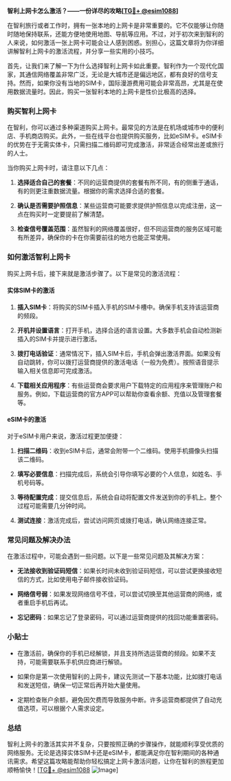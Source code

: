 **智利上网卡怎么激活？——一份详尽的攻略[[TG💪+ @esim1088](https://t.me/s/esim1088)]**

在智利旅行或者工作时，拥有一张本地的上网卡是非常重要的。它不仅能够让你随时随地保持联系，还能方便地使用地图、导航等应用。不过，对于初次来到智利的人来说，如何激活一张上网卡可能会让人感到困惑。别担心，这篇文章将为你详细讲解智利上网卡的激活流程，并分享一些实用的小技巧。

首先，让我们来了解一下为什么选择智利上网卡如此重要。智利作为一个现代化国家，其通信网络覆盖非常广泛，无论是大城市还是偏远地区，都有良好的信号支持。然而，如果你没有当地的SIM卡，国际漫游费用可能会非常高昂，尤其是在使用数据流量时。因此，购买一张智利本地的上网卡是性价比极高的选择。

### 购买智利上网卡

在智利，你可以通过多种渠道购买上网卡。最常见的方法是在机场或城市中的便利店、手机商店购买。此外，一些在线平台也提供购买服务，比如eSIM卡。eSIM卡的优势在于无需实体卡，只需扫描二维码即可完成激活，非常适合经常出差或旅行的人士。

当你购买上网卡时，请注意以下几点：

1. **选择适合自己的套餐**：不同的运营商提供的套餐有所不同，有的侧重于通话，有的则更注重数据流量。根据你的需求选择合适的套餐。
   
2. **确认是否需要护照信息**：某些运营商可能要求提供护照信息以完成注册，这一点在购买时一定要提前了解清楚。

3. **检查信号覆盖范围**：虽然智利的网络覆盖很好，但不同运营商的服务区域可能有所差异，确保你的卡在你需要前往的地方也能正常使用。

### 如何激活智利上网卡

购买上网卡后，接下来就是激活步骤了。以下是常见的激活流程：

#### 实体SIM卡的激活

1. **插入SIM卡**：将购买的SIM卡插入手机的SIM卡槽中。确保手机支持该运营商的频段。

2. **开机并设置语言**：打开手机，选择合适的语言设置。大多数手机会自动检测新插入的SIM卡并提示进行激活。

3. **拨打电话验证**：通常情况下，插入SIM卡后，手机会弹出激活界面。如果没有自动跳转，你可以拨打运营商提供的激活电话（一般为免费）。按照语音提示输入相关信息即可完成激活。

4. **下载相关应用程序**：有些运营商会要求用户下载特定的应用程序来管理账户和服务。例如，下载运营商的官方APP可以帮助你查看余额、充值以及管理套餐等。

#### eSIM卡的激活

对于eSIM卡用户来说，激活过程更加便捷：

1. **扫描二维码**：收到eSIM卡后，通常会附带一个二维码。使用手机摄像头扫描该二维码。

2. **填写必要信息**：扫描完成后，系统会引导你填写必要的个人信息，如姓名、手机号码等。

3. **等待配置完成**：提交信息后，系统会自动将配置文件发送到你的手机上。整个过程可能需要几分钟时间。

4. **测试连接**：激活完成后，尝试访问网页或拨打电话，确认网络连接正常。

### 常见问题及解决办法

在激活过程中，可能会遇到一些问题。以下是一些常见问题及其解决方案：

- **无法接收到验证码短信**：如果长时间未收到验证码短信，可以尝试更换接收短信的方式，比如使用电子邮件接收验证码。
  
- **网络信号弱**：如果发现网络信号不佳，可以尝试切换至其他运营商的网络，或者重启手机后再试。

- **忘记密码**：如果忘记了登录密码，可以通过运营商提供的找回功能重置密码。

### 小贴士

- 在激活前，确保你的手机已经解锁，并且支持所选运营商的频段。如果不支持，可能需要联系手机供应商进行解锁。
  
- 如果你是第一次使用智利的上网卡，建议先测试一下基本功能，比如拨打电话和发送短信，确保一切正常后再开始大量使用。

- 定期检查账户余额，避免因欠费而导致服务中断。许多运营商都提供了自动充值选项，可以根据个人需求设定。

### 总结

智利上网卡的激活其实并不复杂，只要按照正确的步骤操作，就能顺利享受优质的网络服务。无论是选择实体SIM卡还是eSIM卡，都能满足你在智利期间的各种通讯需求。希望这篇攻略能帮助你轻松搞定上网卡激活问题，让你在智利的旅程更加顺畅愉快！[[TG💪+ @esim1088](https://t.me/s/esim1088) ![Image](https://i.postimg.cc/4NQfJmqS/Snipaste-2025-05-13-00-14-12.png)]